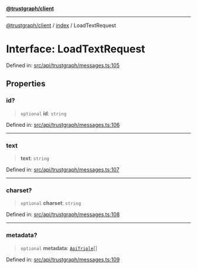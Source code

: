 [**@trustgraph/client**](../../README.md)

***

[@trustgraph/client](../../README.md) / [index](../README.md) / LoadTextRequest

# Interface: LoadTextRequest

Defined in: [src/api/trustgraph/messages.ts:105](https://github.com/trustgraph-ai/trustgraph-ts-client/blob/edcc8c01cf9c2f58c76719d5d2aa7058546360d9/src/api/trustgraph/messages.ts#L105)

## Properties

### id?

> `optional` **id**: `string`

Defined in: [src/api/trustgraph/messages.ts:106](https://github.com/trustgraph-ai/trustgraph-ts-client/blob/edcc8c01cf9c2f58c76719d5d2aa7058546360d9/src/api/trustgraph/messages.ts#L106)

***

### text

> **text**: `string`

Defined in: [src/api/trustgraph/messages.ts:107](https://github.com/trustgraph-ai/trustgraph-ts-client/blob/edcc8c01cf9c2f58c76719d5d2aa7058546360d9/src/api/trustgraph/messages.ts#L107)

***

### charset?

> `optional` **charset**: `string`

Defined in: [src/api/trustgraph/messages.ts:108](https://github.com/trustgraph-ai/trustgraph-ts-client/blob/edcc8c01cf9c2f58c76719d5d2aa7058546360d9/src/api/trustgraph/messages.ts#L108)

***

### metadata?

> `optional` **metadata**: [`ApiTriple`](ApiTriple.md)[]

Defined in: [src/api/trustgraph/messages.ts:109](https://github.com/trustgraph-ai/trustgraph-ts-client/blob/edcc8c01cf9c2f58c76719d5d2aa7058546360d9/src/api/trustgraph/messages.ts#L109)
